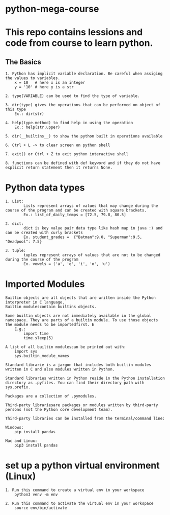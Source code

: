 # python-mega-course

# This repo contains lessions and code from course to learn python.

## The Basics

    1. Python has implicit variable declaration. Be careful when assiging the values to variables.
        x = 10   # here x is an integer
        y = '10' # here y is a str

    2. type(VARIABLE) can be used to find the type of variable.

    3. dir(type) gives the operations that can be performed on object of this type 
        Ex.: dir(str)

    4. help(type.method) to find help in using the operation
        Ex.: help(str.upper)

    5. dir(__builtins__) to show the python built in operations available

    6. Ctrl + L -> to clear screen on python shell

    7. exit() or Ctrl + Z to exit python interactive shell

    8. functions can be defined with def keyword and if they do not have explicit return statement then it returns None.


# Python data types

    1. List:
            Lists represent arrays of values that may change during the course of the program and can be created with square brackets.
            Ex.: list_of_daily_temps = [72.5, 79.8, 80.5]
    
    2. dict:
            dict is key value pair data type like hash map in java :) and can be created with curly brackets
            Ex. student_grades =  {"Batman":9.0, "Superman":9.5, "Deadpool": 7.5}
            
    3. tuple:
            tuples represent arrays of values that are not to be changed during the course of the program
            Ex. vowels = ('a', 'e', 'i', 'o', 'u')


# Imported Modules

    Builtin objects are all objects that are written inside the Python interpreter in C language.
    Builtin modulescontain builtins objects.

    Some builtin objects are not immediately available in the global namespace. They are parts of a builtin module. To use those objects the module needs to be importedfirst. E
        E.g.:
            import time
            time.sleep(5)

    A list of all builtin modulescan be printed out with:
        import sys
        sys.builtin_module_names

    Standard librarie is a jargon that includes both builtin modules written in C and also modules written in Python.

    Standard libraries written in Python reside in the Python installation directory as .pyfiles. You can find their directory path with sys.prefix.

    Packages are a collection of .pymodules.

    Third-party librariesare packages or modules written by third-party persons (not the Python core development team).

    Third-party libraries can be installed from the terminal/command line:

    Windows:
        pip install pandas
    
    Mac and Linux:
        pip3 install pandas


# set up a python virtual environment (Linux)

    1. Run this command to create a virtual env in your workspace
        python3 venv -m env

    2. Run this command to activate the virtual env in your workspace
        source env/bin/activate
